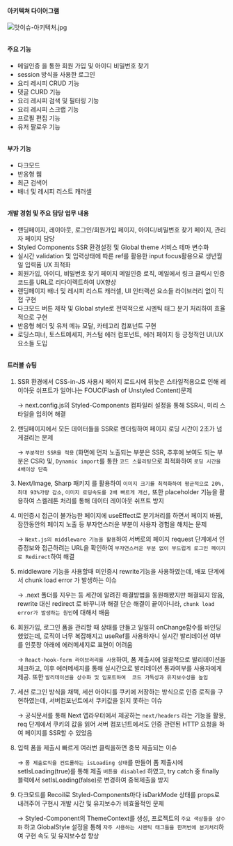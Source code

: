 #### 아키텍쳐 다이어그램

![맛이슈-아키텍처.jpg](https://file.notion.so/f/f/22f608db-9f85-4b54-9281-d319030585b8/5f7e40ee-bc02-4d3e-944b-9a347985615b/%E1%84%86%E1%85%A1%E1%86%BA%E1%84%8B%E1%85%B5%E1%84%89%E1%85%B2-%E1%84%8B%E1%85%A1%E1%84%8F%E1%85%B5%E1%84%90%E1%85%A6%E1%86%A8%E1%84%8E%E1%85%A5.jpg?id=7177b817-d819-428c-810d-5b83b90098cd&table=block&spaceId=22f608db-9f85-4b54-9281-d319030585b8&expirationTimestamp=1697817600000&signature=6gIW1DO2_-tHyZzB9lKl7iLKP4raAokDczjH1HUa3x0&downloadName=%E1%84%86%E1%85%A1%E1%86%BA%E1%84%8B%E1%85%B5%E1%84%89%E1%85%B2-%E1%84%8B%E1%85%A1%E1%84%8F%E1%85%B5%E1%84%90%E1%85%A6%E1%86%A8%E1%84%8E%E1%85%A5.jpg)

##

#### 주요 기능

- 메일인증 을 통한 회원 가입 및 아이디 비밀번호 찾기
- session 방식을 사용한 로그인
- 요리 레시피 CRUD 기능
- 댓글 CURD 기능
- 요리 레시피 검색 및 필터링 기능
- 요리 레시피 스크랩 기능
- 프로필 편집 기능
- 유저 팔로우 기능

##

#### 부가 기능

- 다크모드
- 반응형 웹
- 최근 검색어
- 배너 및 레시피 리스트 캐러셀

##

#### 개발 경험 및 주요 담당 업무 내용

- 랜딩페이지, 레이아웃, 로그인/회원가입 페이지, 아이디/비밀번호 찾기 페이지, 관리자 페이지 담당
- Styled Components SSR 환경설정 및 Global theme 서비스 테마 변수화
- 실시간 validation 및 입력상태에 따른 ref를 활용한 input focus활용으로 생년월일 입력폼 UX 최적화
- 회원가입, 아이디, 비밀번호 찾기 페이지 메일인증 로직, 메일에서 링크 클릭시 인증 코드를 URL로 리다이렉트하여 UX향상
- 랜딩페이지 배너 및 레시피 리스트 캐러셀, UI 인터랙션 요소들 라이브러리 없이 직접 구현
- 다크모드 버튼 제작 및 Global style로 전역적으로 시멘틱 태그 분기 처리하여 효율적으로 구현
- 반응형 헤더 및 유저 메뉴 모달, 카테고리 컴포넌트 구현
- 로딩스피너, 토스트메세지, 커스텀 에러 컴포넌트, 에러 페이지 등 긍정적인 UI/UX 요소들 도입

##

#### 트러블 슈팅

1. SSR 환경에서 CSS-in-JS 사용시 페이지 로드시에 뒤늦은 스타일적용으로 인해 레이아웃 쉬프트가 일어나는 FOUC(Flash of Unstyled Content)문제

   → next.config.js의 Styled-Components 컴파일러 설정을 통해 SSR시, 미리 스타일을 입히어 해결

2. 랜딩페이지에서 모든 데이터들을 SSR로 렌더링하여 페이지 로딩 시간이 2초가 넘게걸리는 문제

   → `부분적인 SSR을 적용` (화면에 먼저 노출되는 부분은 SSR, 추후에 보여도 되는 부분은 CSR) 및, `Dynamic import`를 통한 `코드 스플리팅`으로 최적화하여 `로딩 시간을 4배이상 단축`

3. Next/Image, Sharp 패키지 를 활용하여 `이미지 크기를 최적화하여 평균적으로 20%, 최대 93%가량 감소`, `이미지 로딩속도를 2배 빠르게 개선,` 또한 placeholder 기능을 활용하여 스켈레톤 처리를 통해 데이터 레이아웃 쉬프트 방지
4. 미인증시 접근이 불가능한 페이지에 useEffect로 분기처리를 하면서 페이지 바뀜, 잠깐동안의 페이지 노출 등 부자연스러운 부분이 사용자 경험을 해치는 문제

   → `Next.js의 middleware 기능을 활용`하여 서버로의 페이지 request 단계에서 인증정보와 접근하려는 URL을 확인하여 `부자연스러운 부분 없이 부드럽게 로그인 페이지로 Redirect`하여 해결

5. middleware 기능을 사용할때 미인증시 rewrite기능을 사용하였는데, 배포 단계에서 chunk load error 가 발생하는 이슈

   → .next 폴더를 지우는 등 세간에 알려진 해결방법을 동원해봤지만 해결되지 않음, rewrite 대신 redirect 로 바꾸니까 해결 단순 해결이 끝이아니라, `chunk load error가 발생하는 원인`에 대해서 배움

6. 회원가입, 로그인 폼을 관리할 때 상태를 만들고 일일히 onChange함수를 바인딩 했었는데, 로직이 너무 복잡해지고 useRef를 사용하자니 실시간 발리데이션 여부를 인풋창 아래에 에러메세지로 표현이 어려움

   → `React-hook-form 라이브러리를 사용`하여, 폼 제출시에 일괄적으로 발리데이션을 체크하고, 이후 에러메세지를 통해 실시간으로 발리데이션 통과여부를 사용자에게 제공. 또한 `발리데이션을 상수화 및 임포트하여  코드 가독성과 유지보수성을 높임`

7. 세션 로그인 방식을 채택, 세션 아이디를 쿠키에 저장하는 방식으로 인증 로직을 구현하였는데, 서버컴포넌트에서 쿠키값을 읽지 못하는 이슈

   → 공식문서를 통해 Next 앱라우터에서 제공하는 `next/headers` 라는 기능을 활용, req 단계에서 쿠키의 값을 읽어 서버 컴포넌트에서도 인증 관련된 HTTP 요청을 하여 페이지를 SSR할 수 있었음

8. 입력 폼을 제출시 빠르게 여러번 클릭을하면 중복 제출되는 이슈

   → `폼 제출로직을 컨트롤하는 isLoading 상태`를 만들어 폼 제출시에 setIsLoading(true)를 통해 제출 `버튼을 disabled` 하였고, try catch 중 finally 블럭에서 setIsLoading(false)로 변경하여 중복제출을 방지

9. 다크모드를 Recoil로 Styled-Components마다 isDarkMode 상태를 props로 내려주어 구현시 개발 시간 및 유지보수가 비효율적인 문제

   → Styled-Component의 ThemeContext를 생성, 프로젝트의 `주요 색상들을 상수화` 하고 GlobalStyle 설정을 통해 `자주 사용하는 시멘틱 태그들을 한꺼번에 분기처리`하여 구현 속도 및 유지보수성 향상
